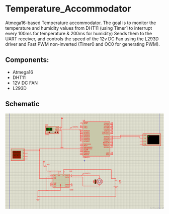 # Temperature_Accommodator
Atmega16-based Temperature accommodator.
The goal is to monitor the temperature and humidity values from DHT11 (using Timer1 to interrupt every 100ms for temperature & 200ms for humidity)
Sends them to the UART receiver, and controls the speed of the 12v DC Fan 
using the L293D driver and Fast PWM non-inverted (Timer0 and OC0 for generating PWM).
## Components:
- Atmega16
- DHT11
- 12V DC FAN
- L293D
## Schematic
![alt text](https://github.com/Mahmoussam/Temperature_Accommodator/blob/master/Screenshot%202024-08-09%20200301.png)
